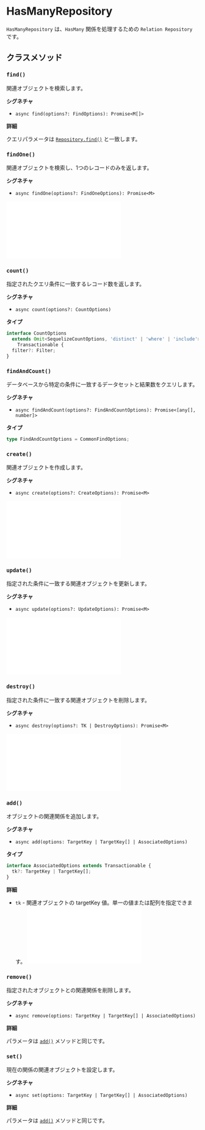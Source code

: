 # HasManyRepository

`HasManyRepository` は、`HasMany` 関係を処理するための `Relation Repository` です。

## クラスメソッド

### `find()`

関連オブジェクトを検索します。

**シグネチャ**

- `async find(options?: FindOptions): Promise<M[]>`

**詳細**

クエリパラメータは [`Repository.find()`](../repository.md#find) と一致します。

### `findOne()`

関連オブジェクトを検索し、1つのレコードのみを返します。

**シグネチャ**

- `async findOne(options?: FindOneOptions): Promise<M>`

<embed src="../shared/find-one.md"></embed>

### `count()`

指定されたクエリ条件に一致するレコード数を返します。

**シグネチャ**

- `async count(options?: CountOptions)`

**タイプ**

```typescript
interface CountOptions
  extends Omit<SequelizeCountOptions, 'distinct' | 'where' | 'include'>,
    Transactionable {
  filter?: Filter;
}
```

### `findAndCount()`

データベースから特定の条件に一致するデータセットと結果数をクエリします。

**シグネチャ**

- `async findAndCount(options?: FindAndCountOptions): Promise<[any[], number]>`

**タイプ**

```typescript
type FindAndCountOptions = CommonFindOptions;
```

### `create()`

関連オブジェクトを作成します。

**シグネチャ**

- `async create(options?: CreateOptions): Promise<M>`

<embed src="../shared/create-options.md"></embed>

### `update()`

指定された条件に一致する関連オブジェクトを更新します。

**シグネチャ**

- `async update(options?: UpdateOptions): Promise<M>`

<embed src="../shared/update-options.md"></embed>

### `destroy()`

指定された条件に一致する関連オブジェクトを削除します。

**シグネチャ**

- `async destroy(options?: TK | DestroyOptions): Promise<M>`

<embed src="../shared/destroy-options.md"></embed>

### `add()`

オブジェクトの関連関係を追加します。

**シグネチャ**

- `async add(options: TargetKey | TargetKey[] | AssociatedOptions)`

**タイプ**

```typescript
interface AssociatedOptions extends Transactionable {
  tk?: TargetKey | TargetKey[];
}
```

**詳細**

- `tk` - 関連オブジェクトの targetKey 値。単一の値または配列を指定できます。
  <embed src="../shared/transaction.md"></embed>

### `remove()`

指定されたオブジェクトとの関連関係を削除します。

**シグネチャ**

- `async remove(options: TargetKey | TargetKey[] | AssociatedOptions)`

**詳細**

パラメータは [`add()`](#add) メソッドと同じです。

### `set()`

現在の関係の関連オブジェクトを設定します。

**シグネチャ**

- `async set(options: TargetKey | TargetKey[] | AssociatedOptions)`

**詳細**

パラメータは [`add()`](#add) メソッドと同じです。